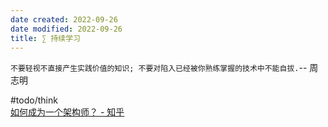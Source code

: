 ```yaml
---
date created: 2022-09-26
date modified: 2022-09-26
title: ∑ 持续学习
---
```


`不要轻视不直接产生实践价值的知识; 不要对陷入已经被你熟练掌握的技术中不能自拔.`-- 周志明

#todo/think  
[如何成为一个架构师？ - 知乎](https://www.zhihu.com/question/19627054/answer/2398011315?utm_campaign=shareopn&utm_medium=social&utm_oi=539749754213535744&utm_psn=1557127575864119296&utm_source=wechat_session)
